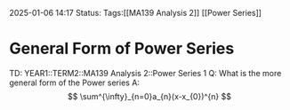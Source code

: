 2025-01-06 14:17
Status: 
Tags:[[MA139 Analysis 2]] [[Power Series]]
# General Form of Power Series

TD: YEAR1::TERM2::MA139 Analysis 2::Power Series 1
Q: What is the more general form of the Power series
A: $$
\sum^{\infty}_{n=0}a_{n}(x-x_{0})^{n}
$$
<!--ID: 1736173109276-->
